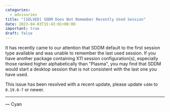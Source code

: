 ```yaml
---
categories:
  - advisories
title: "[SOLVED] SDDM Does Not Remember Recently Used Session"
date: 2023-04-03T15:43:01+08:00
important: true
draft: false
---
```


It has recently came to our attention that SDDM default to the first session type available and was unable to remember the last used session. If you have another package containing X11 session configuration(s), especially those ranked higher alphabetically than "Plasma", you may find that SDDM would start a desktop session that is not consistent with the last one you have used.

This issue has been resolved with a recent update, please update `sddm` to `0.19.0-7` or newer.

---

— Cyan
